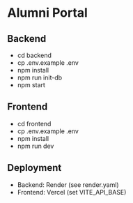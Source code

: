 # Alumni Portal

## Backend
- cd backend
- cp .env.example .env
- npm install
- npm run init-db
- npm start

## Frontend
- cd frontend
- cp .env.example .env
- npm install
- npm run dev

## Deployment
- Backend: Render (see render.yaml)
- Frontend: Vercel (set VITE_API_BASE)
